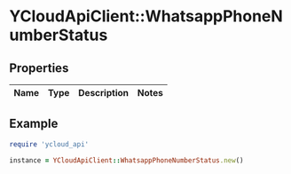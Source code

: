 # YCloudApiClient::WhatsappPhoneNumberStatus

## Properties

| Name | Type | Description | Notes |
| ---- | ---- | ----------- | ----- |

## Example

```ruby
require 'ycloud_api'

instance = YCloudApiClient::WhatsappPhoneNumberStatus.new()
```

